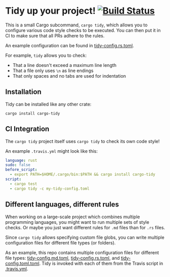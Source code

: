 # Tidy up your project! [![Build Status][badge]][travis]

[badge]: https://travis-ci.org/jonas-schievink/cargo-tidy.svg?branch=master
[travis]: https://travis-ci.org/jonas-schievink/cargo-tidy

This is a small Cargo subcommand, `cargo tidy`, which allows you to configure
various code style checks to be executed. You can then put it in CI to make sure
that all PRs adhere to the rules.

An example configuration can be found in
[tidy-config.rs.toml](./tidy-config.rs.toml).

For example, `tidy` allows you to check:

* That a line doesn't exceed a maximum line length
* That a file only uses `\n` as line endings
* That only spaces and no tabs are used for indentation

## Installation

Tidy can be installed like any other crate:
```
cargo install cargo-tidy
```

## CI Integration

The `cargo tidy` project itself uses `cargo tidy` to check its own code style!

An example `.travis.yml` might look like this:

```yml
language: rust
sudo: false
before_script:
  - export PATH=$HOME/.cargo/bin:$PATH && cargo install cargo-tidy
script:
  - cargo test
  - cargo tidy -c my-tidy-config.toml
```

## Different languages, different rules

When working on a large-scale project which combines multiple programming
languages, you might want to run multiple sets of style checks. Or maybe you
just want different rules for `.md` files than for `.rs` files.

Since `cargo tidy` allows specifying custom file globs, you can write multiple
configuration files for different file types (or folders).

As an example, this repo contains multiple configuration files for different
file types: [tidy-config.md.toml](./tidy-config.md.toml),
[tidy-config.rs.toml](./tidy-config.rs.toml), and
[tidy-config.toml.toml](./tidy-config.toml.toml). Tidy is invoked with each of
them from the Travis script in [.travis.yml](./.travis.yml).
